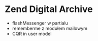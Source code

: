 # Zend Digital Archive

- flashMessenger w partialu
- rememberme z modułem mailowym
- CQR in user model